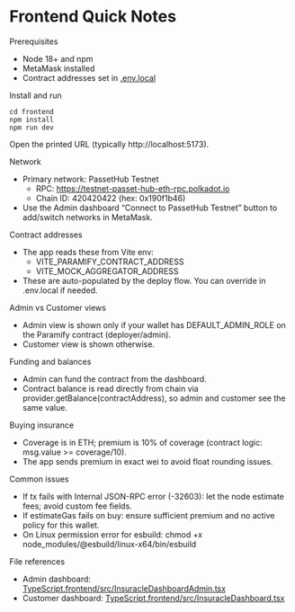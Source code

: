 # Frontend Quick Notes

Prerequisites
- Node 18+ and npm
- MetaMask installed
- Contract addresses set in [.env.local](../frontend/.env.local)

Install and run
```
cd frontend
npm install
npm run dev
```
Open the printed URL (typically http://localhost:5173).

Network
- Primary network: PassetHub Testnet
  - RPC: https://testnet-passet-hub-eth-rpc.polkadot.io
  - Chain ID: 420420422 (hex: 0x190f1b46)
- Use the Admin dashboard “Connect to PassetHub Testnet” button to add/switch networks in MetaMask.

Contract addresses
- The app reads these from Vite env:
  - VITE_PARAMIFY_CONTRACT_ADDRESS
  - VITE_MOCK_AGGREGATOR_ADDRESS
- These are auto-populated by the deploy flow. You can override in .env.local if needed.

Admin vs Customer views
- Admin view is shown only if your wallet has DEFAULT_ADMIN_ROLE on the Paramify contract (deployer/admin).
- Customer view is shown otherwise.

Funding and balances
- Admin can fund the contract from the dashboard.
- Contract balance is read directly from chain via provider.getBalance(contractAddress), so admin and customer see the same value.

Buying insurance
- Coverage is in ETH; premium is 10% of coverage (contract logic: msg.value >= coverage/10).
- The app sends premium in exact wei to avoid float rounding issues.

Common issues
- If tx fails with Internal JSON-RPC error (-32603): let the node estimate fees; avoid custom fee fields.
- If estimateGas fails on buy: ensure sufficient premium and no active policy for this wallet.
- On Linux permission error for esbuild: chmod +x node_modules/@esbuild/linux-x64/bin/esbuild

File references
- Admin dashboard: [TypeScript.frontend/src/InsuracleDashboardAdmin.tsx](src/InsuracleDashboardAdmin.tsx:1)
- Customer dashboard: [TypeScript.frontend/src/InsuracleDashboard.tsx](src/InsuracleDashboard.tsx:1)
